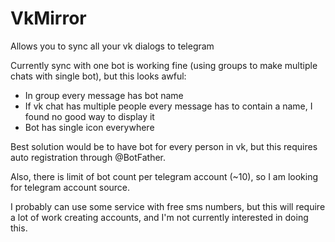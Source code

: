 # VkMirror

Allows you to sync all your vk dialogs to telegram

Currently sync with one bot is working fine (using groups to make multiple chats with single bot), but this looks awful:
- In group every message has bot name
- If vk chat has multiple people every message has to contain a name, I found no good way to display it
- Bot has single icon everywhere

Best solution would be to have bot for every person in vk, but this requires auto registration through @BotFather.

Also, there is limit of bot count per telegram account (~10), so I am looking for telegram account source.

I probably can use some service with free sms numbers, but this will require a lot of work creating accounts, and I'm not currently interested in doing this.